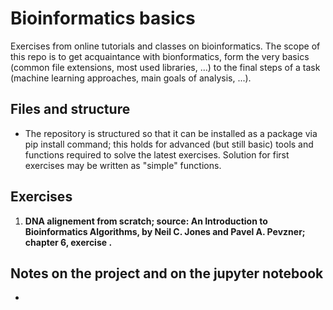 # Bioinformatics basics
Exercises from online tutorials and classes on bioinformatics. The scope of this repo is to get acquaintance with bionformatics, form the very basics (common file extensions, most used libraries, ...) to the final steps of a task (machine learning approaches, main goals of analysis, ...). 

## Files and structure
<ul>
<li> The repository is structured so that it can be installed as a package via pip install command; this holds for advanced (but still basic) tools and functions required to solve the latest exercises. Solution for first exercises may be written as "simple" functions.
</ul>

## Exercises
<ol>
<li> <b>DNA alignement from scratch; source: An Introduction to Bioinformatics Algorithms, by Neil C. Jones and Pavel A. Pevzner; chapter 6, exercise .</b>
</ol>

## Notes on the project and on the jupyter notebook
<ul>
<li> 
</ul>
